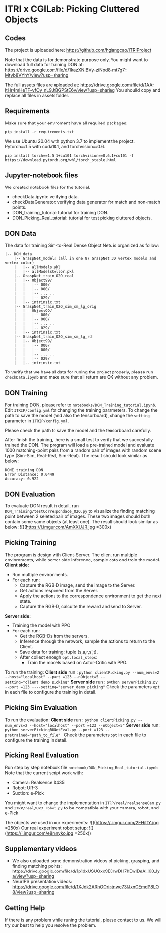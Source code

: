 # ITRI x CGILab: Picking Cluttered Objects
## Codes
The project is uploaded here: https://github.com/hgiangcao/ITRIProject


Note that the data is for demonstrate purpose only. You might want to download full data for training DON at: https://drive.google.com/file/d/1kazXNIBVy-ziNpd8-mt7g7-Mtyb8VYhY/view?usp=sharing

The full assets files are uploaded at: https://drive.google.com/file/d/1AA-ItHr4mHeTF-vfOy_nL9JfBGPStE6v/view?usp=sharing
You shoulld copy and replace all files in assets folder.

## Requirements
Make sure that your enviroment have all required packages:
```
pip install -r requirements.txt
```

We use Ubuntu 20.04 with python 3.7 to implement the project.
Pytorch`==`1.5 with cuda10.1, and torchvision`==`0.6.
```
pip install torch==1.5.1+cu101 torchvision==0.6.1+cu101 -f https://download.pytorch.org/whl/torch_stable.html
```
## Jupyter-notebook files
We created notebook files for the tutorial:
* checkData.ipynb: verifying data.
* checkDataGenerator: verifying data generator for match and non-match points.
* DON_training_tutorial: tutorial for training DON.
* DON_Picking_Real_tutorial: tutorial for test picking cluttered objects.

## DON Data
The data for training Sim-to-Real Dense Object Nets is organized as follow:
```
|-- DON_data
    |-- GraspNet_models (all in one 87 GraspNet 3D vertex models and vertex color)
    |   |-- allModels.pkl
    |   |-- allModelsCollor.pkl
    |-- GraspNet_train_O2O_real 
    |   |-- Object99/
    |   |   |-- 000/
    |   |   |-- 000/
    |   |   |-- ... ...
    |   |   |-- 029/
    |   |-- intrinsic.txt
    |-- GraspNet_train_O2O_sim_sm_lg_orig 
    |   |-- Object99/
    |   |   |-- 000/
    |   |   |-- 000/
    |   |   |-- ... ...
    |   |   |-- 029/
    |   |-- intrinsic.txt
    |-- GraspNet_train_O2O_sim_sm_lg_rd 
    |   |-- Object99/
    |   |   |-- 000/
    |   |   |-- 000/
    |   |   |-- ... ...
    |   |   |-- 029/
    |   |-- intrinsic.txt
```
To verify that we have all data for runing the project properly, please run `checkData.ipynb` and make sure that all return are **OK** without any problem.
## DON Training


For training DON, please refer to `notebooks/DON_Training_tutorial.ipynb`.
Edit `ITRIP/config.yml` for changing the training parameters. 
To change the path to save the model (and also the tensorboard), change the `setting` parameter in `ITRIP/config.yml`.

Please check the path to save the model and the tensorboard carefully.

After finish the training, there is a small test to verify that we succesfully trained the DON. The program will load a pre-trained model and evaluate 1000 matching-point pairs from a random pair of images with random scene type (Sim-Sim, Real-Real, Sim-Real).
The result should look similar as below:
```
DONE training DON
Error Distance: 0.0449
Accuracy: 0.922
```

## DON Evaluation
To evaluate DON result in detail, run `DON_Training/testCorrespondace_O2O.py` to visualize the finding matching point between 2 seleted pair of images. These two images should both contain some same objects (at least one).
The result should look similar as below:
![](https://i.imgur.com/AmXXUJR.jpg =300x)


## Picking Training
The program is design with Client-Server.
The client run multiple envinroments, while server side inference, sample data and train the model.
**Client side:**
* Run multiple environments.
* For each run:
  * Capture the RGB-D image, send the image to the Server.
  * Get actions responed from the Server.
  * Apply the actions to the correspondence   environment to get the next state.
  * Capture the RGB-D, calculte the reward and send to Server.

**Server side:**
* Training the model with PPO
* For each run:
    * Get the RGB-Ds from the servers.
    * Inference through the network, sample the actions to return to the Client.
    * Save data for training: tuple (s,a,r,s',t).
    * After collect enough `opt.local_steps`:
        * Train the models based on Actor-Critic with PPO.

To run the training:
**Client side**
run : `python clientPicking.py --num_envs=2 --host="localhost" --port =123 --nObject=5 --setting="client_demo_picking"`
**Server side**
run : `python serverPicking.py --port =123 ----setting="server_demo_picking"`
Check the parameters `opt` in each file to configure the training in detail.

## Picking Sim Evaluation
To run the evaluation:
**Client side**
run : `python clientPicking.py --num_envs=2 --host="localhost" --port =123 --nObject=5"`
**Server side**
run: `python serverPickingRUNetEval.py --port =123 --pretrained="path_to_file"
`
Check the parameters `opt` in each file to configure the training in detail.

## Picking Real Evaluation
Run step by step notebook file `notebook/DON_Picking_Real_tutorial.ipynb`
Note that the current script work with: 
* Camera: Realsence D435i
* Robot: UR-3
* Suction: e-Pick

You might want to change the implementation in `ITRP/real/realsenseCam.py` and `ITRP/real/UR3_robot.py` to be compatible with your camera, robot, and e-Pick


The objects we used in our experiments:
![](https://i.imgur.com/2EHjIfY.jpg =250x)
Our real experiment robot setup:
![](https://i.imgur.com/e8mnyko.jpg =250x))

## Supplementary videos
* We also uploaded some demonstration videos of picking, grasping, and finding matching points:
https://drive.google.com/file/d/1p1dxUSUGxx9E0rwDH7hEwIDaAH60_lya/view?usp=sharing
* NeurIPS presentation videos:
https://drive.google.com/file/d/1XJdk2ARhOOriptnwe73lJxnCEmdP8LO8/view?usp=sharing

## 

## Getting Help
If there is any problem while runing the tutorial, please contact to us. We will try our best to help you resolve the problem.
